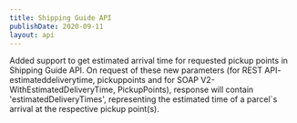 ```yaml
---
title: Shipping Guide API
publishDate: 2020-09-11
layout: api
---
```


Added support to get estimated arrival time for requested pickup points in
Shipping Guide API. On request of these new parameters (for REST API-
estimateddeliverytime, pickuppoints and for SOAP V2- WithEstimatedDeliveryTime,
PickupPoints), response will contain 'estimatedDeliveryTimes', representing the
estimated time of a parcel`s arrival at the respective pickup point(s).
